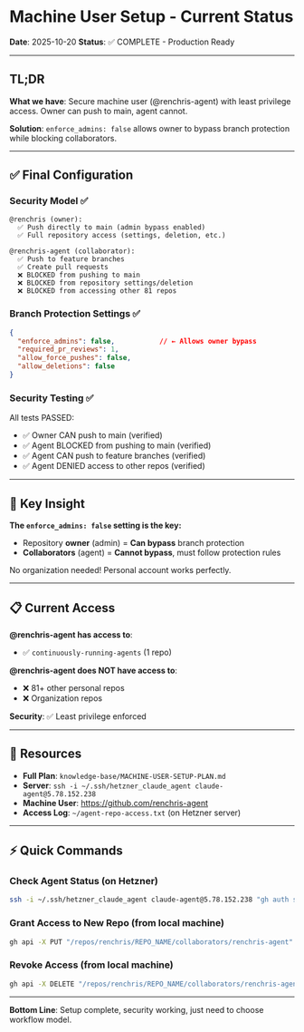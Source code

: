 # Machine User Setup - Current Status

**Date**: 2025-10-20
**Status**: ✅ COMPLETE - Production Ready

---

## TL;DR

**What we have**: Secure machine user (@renchris-agent) with least privilege access. Owner can push to main, agent cannot.

**Solution**: `enforce_admins: false` allows owner to bypass branch protection while blocking collaborators.

---

## ✅ Final Configuration

### Security Model ✅
```
@renchris (owner):
  ✅ Push directly to main (admin bypass enabled)
  ✅ Full repository access (settings, deletion, etc.)

@renchris-agent (collaborator):
  ✅ Push to feature branches
  ✅ Create pull requests
  ❌ BLOCKED from pushing to main
  ❌ BLOCKED from repository settings/deletion
  ❌ BLOCKED from accessing other 81 repos
```

### Branch Protection Settings ✅
```json
{
  "enforce_admins": false,           // ← Allows owner bypass
  "required_pr_reviews": 1,
  "allow_force_pushes": false,
  "allow_deletions": false
}
```

### Security Testing ✅
All tests PASSED:
- ✅ Owner CAN push to main (verified)
- ✅ Agent BLOCKED from pushing to main (verified)
- ✅ Agent CAN push to feature branches (verified)
- ✅ Agent DENIED access to other repos (verified)

---

## 🔑 Key Insight

**The `enforce_admins: false` setting is the key:**
- Repository **owner** (admin) = **Can bypass** branch protection
- **Collaborators** (agent) = **Cannot bypass**, must follow protection rules

No organization needed! Personal account works perfectly.

---

## 📋 Current Access

**@renchris-agent has access to**:
- ✅ `continuously-running-agents` (1 repo)

**@renchris-agent does NOT have access to**:
- ❌ 81+ other personal repos
- ❌ Organization repos

**Security**: ✅ Least privilege enforced

---

## 🔗 Resources

- **Full Plan**: `knowledge-base/MACHINE-USER-SETUP-PLAN.md`
- **Server**: `ssh -i ~/.ssh/hetzner_claude_agent claude-agent@5.78.152.238`
- **Machine User**: https://github.com/renchris-agent
- **Access Log**: `~/agent-repo-access.txt` (on Hetzner server)

---

## ⚡ Quick Commands

### Check Agent Status (on Hetzner)
```bash
ssh -i ~/.ssh/hetzner_claude_agent claude-agent@5.78.152.238 "gh auth status && cat ~/agent-repo-access.txt"
```

### Grant Access to New Repo (from local machine)
```bash
gh api -X PUT "/repos/renchris/REPO_NAME/collaborators/renchris-agent" --field permission=push
```

### Revoke Access (from local machine)
```bash
gh api -X DELETE "/repos/renchris/REPO_NAME/collaborators/renchris-agent"
```

---

**Bottom Line**: Setup complete, security working, just need to choose workflow model.
